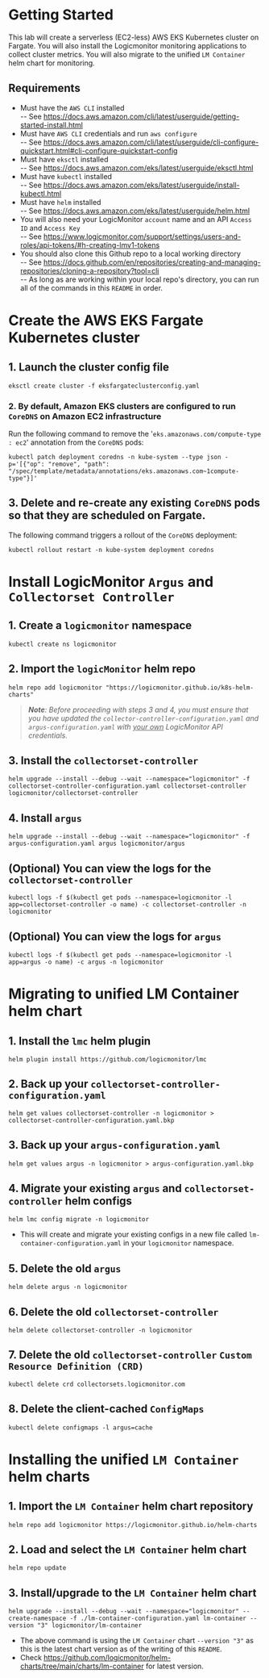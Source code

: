 # Getting Started
This lab will create a serverless (EC2-less) AWS EKS Kubernetes cluster on Fargate. You will also install the Logicmonitor monitoring applications to collect cluster metrics. You will also migrate to the unified `LM Container` helm chart for monitoring.

## Requirements
- Must have the `AWS CLI` installed <br>
-- See https://docs.aws.amazon.com/cli/latest/userguide/getting-started-install.html
- Must have `AWS CLI` credentials and run `aws configure` <br>
-- See https://docs.aws.amazon.com/cli/latest/userguide/cli-configure-quickstart.html#cli-configure-quickstart-config
- Must have `eksctl` installed <br>
-- See https://docs.aws.amazon.com/eks/latest/userguide/eksctl.html
- Must have `kubectl` installed <br>
-- See https://docs.aws.amazon.com/eks/latest/userguide/install-kubectl.html
- Must have `helm` installed <br>
-- See https://docs.aws.amazon.com/eks/latest/userguide/helm.html
- You will also need your LogicMonitor `account` name and an API `Access ID` and `Access Key` <br>
-- See https://www.logicmonitor.com/support/settings/users-and-roles/api-tokens/#h-creating-lmv1-tokens
- You should also clone this Github repo to a local working directory <br>
-- See https://docs.github.com/en/repositories/creating-and-managing-repositories/cloning-a-repository?tool=cli <br>
-- As long as are working within your local repo's directory, you can run all of the commands in this `README` in order.

# Create the AWS EKS Fargate Kubernetes cluster

## 1. Launch the cluster config file
```
eksctl create cluster -f eksfargateclusterconfig.yaml
```

### 2. By default, Amazon EKS clusters are configured to run `CoreDNS` on Amazon EC2 infrastructure
Run the following command to remove the '`eks.amazonaws.com/compute-type : ec2`' annotation from the `CoreDNS` pods:
```
kubectl patch deployment coredns -n kube-system --type json -p='[{"op": "remove", "path": "/spec/template/metadata/annotations/eks.amazonaws.com~1compute-type"}]'
```

## 3. Delete and re-create any existing `CoreDNS` pods so that they are scheduled on Fargate. 
The following command triggers a rollout of the `CoreDNS` deployment:
```
kubectl rollout restart -n kube-system deployment coredns
```
# Install LogicMonitor `Argus` and `Collectorset Controller`

## 1. Create a `logicmonitor` namespace
```
kubectl create ns logicmonitor
```

## 2. Import the `logicMonitor` helm repo
```
helm repo add logicmonitor "https://logicmonitor.github.io/k8s-helm-charts"
```
> <i><b>Note</b>: Before proceeding with steps 3 and 4, you must ensure that you have updated the `collector-controller-configuration.yaml` and `argus-configuration.yaml` with <u>your own</u> LogicMonitor API credentials.</i>
## 3. Install the `collectorset-controller`
```
helm upgrade --install --debug --wait --namespace="logicmonitor" -f collectorset-controller-configuration.yaml collectorset-controller logicmonitor/collectorset-controller
```

## 4. Install `argus`
```
helm upgrade --install --debug --wait --namespace="logicmonitor" -f argus-configuration.yaml argus logicmonitor/argus
```

## (Optional) You can view the logs for the `collectorset-controller`
```
kubectl logs -f $(kubectl get pods --namespace=logicmonitor -l app=collectorset-controller -o name) -c collectorset-controller -n logicmonitor
```

## (Optional) You can view the logs for `argus`
```
kubectl logs -f $(kubectl get pods --namespace=logicmonitor -l app=argus -o name) -c argus -n logicmonitor
```

# Migrating to unified LM Container helm chart

## 1. Install the `lmc` helm plugin
```
helm plugin install https://github.com/logicmonitor/lmc
```

## 2. Back up your `collectorset-controller-configuration.yaml`
```
helm get values collectorset-controller -n logicmonitor > collectorset-controller-configuration.yaml.bkp
```

## 3. Back up your `argus-configuration.yaml`
```
helm get values argus -n logicmonitor > argus-configuration.yaml.bkp
```

## 4. Migrate your existing `argus` and `collectorset-controller` helm configs
```
helm lmc config migrate -n logicmonitor
```
- This will create and migrate your existing configs in a new file called `lm-container-configuration.yaml` in your `logicmonitor` namespace.

## 5. Delete the old `argus`
```
helm delete argus -n logicmonitor
```

## 6. Delete the old `collectorset-controller`
```
helm delete collectorset-controller -n logicmonitor
```

## 7. Delete the old `collectorset-controller` `Custom Resource Definition (CRD)`
```
kubectl delete crd collectorsets.logicmonitor.com
```

## 8. Delete the client-cached `ConfigMaps`
```
kubectl delete configmaps -l argus=cache
```
# Installing the unified `LM Container` helm charts

## 1. Import the `LM Container` helm chart repository
```
helm repo add logicmonitor https://logicmonitor.github.io/helm-charts
```
## 2. Load and select the `LM Container` helm chart
```
helm repo update
```

## 3. Install/upgrade to the `LM Container` helm chart
```
helm upgrade --install --debug --wait --namespace="logicmonitor" --create-namespace -f ./lm-container-configuration.yaml lm-container --version "3" logicmonitor/lm-container
```
- The above command is using the `LM Container` chart `--version "3"` as this is the latest chart version as of the writing of this `README`.
- Check https://github.com/logicmonitor/helm-charts/tree/main/charts/lm-container for latest version.